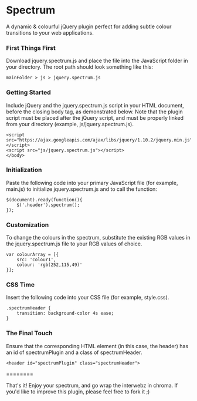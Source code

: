 Spectrum
========

A dynamic &amp; colourful jQuery plugin perfect for adding subtle colour transitions to your web applications.

### First Things First
Download jquery.spectrum.js and place the file into the JavaScript folder in your directory. The root path should look something like this:

```
mainFolder > js > jquery.spectrum.js
```

### Getting Started
Include jQuery and the jquery.spectrum.js script in your HTML document, before the closing body tag, as demonstrated below. Note that the plugin script must be placed after the jQuery script, and must be properly linked from your directory (example, js/jquery.spectrum.js).
  
  
```
<script src="https://ajax.googleapis.com/ajax/libs/jquery/1.10.2/jquery.min.js"></script> 
<script src="js/jquery.spectrum.js"></script> 
</body>
```

### Initialization
Paste the following code into your primary JavaScript file (for example, main.js) to initialize jquery.spectrum.js and to call the function:

```
$(document).ready(function(){
	$('.header').spectrum();
});
```

### Customization
To change the colours in the spectrum, substitute the existing RGB values in the jquery.spectrum.js file to your RGB values of choice.

```
var colourArray = [{
	src: 'colour1',
	colour: 'rgb(252,115,49)'
}];
```

### CSS Time
Insert the following code into your CSS file (for example, style.css).

```
.spectrumHeader {
	transition: background-color 4s ease;
}
```

### The Final Touch
Ensure that the corresponding HTML element (in this case, the header) has an id of spectrumPlugin and a class of spectrumHeader.

```
<header id="spectrumPlugin" class="spectrumHeader">
```

========

That's it! Enjoy your spectrum, and go wrap the interwebz in chroma. 
If you'd like to improve this plugin, please feel free to fork it ;)
